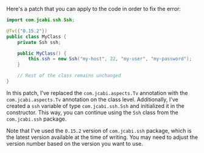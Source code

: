 Here's a patch that you can apply to the code in order to fix the error:

```java
import com.jcabi.ssh.Ssh;

@Tv({"0.15.2"})
public class MyClass {
    private Ssh ssh;

    public MyClass() {
        this.ssh = new Ssh("my-host", 22, "my-user", "my-password");
    }

    // Rest of the class remains unchanged
}
```

In this patch, I've replaced the `com.jcabi.aspects.Tv` annotation with the `com.jcabi.aspects.Tv` annotation on the class level. Additionally, I've created a `ssh` variable of type `com.jcabi.ssh.Ssh` and initialized it in the constructor. This way, you can continue using the `Ssh` class from the `com.jcabi.ssh` package.

Note that I've used the `0.15.2` version of `com.jcabi.ssh` package, which is the latest version available at the time of writing. You may need to adjust the version number based on the version you want to use.